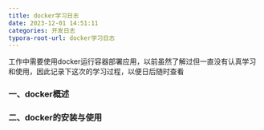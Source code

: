 ```yaml
---
title: docker学习日志
date: 2023-12-01 14:51:11
categories: 开发日志
typora-root-url: docker学习日志
---
```


工作中需要使用docker运行容器部署应用，以前虽然了解过但一直没有认真学习和使用，因此记录下这次的学习过程，以便日后随时查看

### 一、docker概述

### 二、docker的安装与使用
